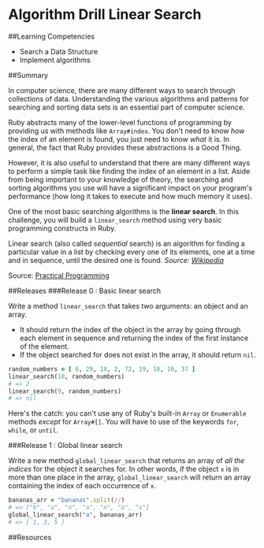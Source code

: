 # Algorithm Drill Linear Search 
 
##Learning Competencies 

* Search a Data Structure
* Implement algorithms

##Summary 

 In computer science, there are many different ways to search through collections of data. Understanding the various algorithms and patterns for searching and sorting data sets is an essential part of computer science.

Ruby abstracts many of the lower-level functions of programming by providing us with methods like `Array#index`. You don't need to know *how* the index of an element is found, you just need to know *what* it is. In general, the fact that Ruby provides these abstractions is a Good Thing.

However, it is also useful to understand that there are many different ways to perform a simple task like finding the index of an element in a list. Aside from being important to your knowledge of theory, the searching and sorting algorithms you use will have a significant impact on your program's performance (how long it takes to execute and how much memory it uses).

One of the most basic searching algorithms is the **linear search**.  In this challenge, you will build a `linear_search` method using very basic programming constructs in Ruby.

Linear search (also called *sequential* search) is an algorithm for finding a particular value in a list by checking every one of its elements, one at a time and in sequence, until the desired one is found. *Source: [Wikipedia](http://en.wikipedia.org/wiki/Linear_search)*

Source: [Practical Programming](http://pragprog.com/book/gwpy/practical-programming)


##Releases
###Release 0 : Basic linear search

Write a method `linear_search` that takes two arguments: an object and an array.

- It should return the index of the object in the array by going through each element in sequence and returning the index of the first instance of the element.
- If the object searched for does not exist in the array, it should return `nil`.

```ruby
random_numbers = [ 6, 29, 18, 2, 72, 19, 18, 10, 37 ]
linear_search(18, random_numbers)
# => 2
linear_search(9, random_numbers)
# => nil
```

Here's the catch: you can't use any of Ruby's built-in `Array` or `Enumerable` methods *except* for `Array#[]`.  You will have to use of the keywords `for`, `while`, or `until`.

###Release 1 : Global linear search

Write a new method `global_linear_search` that returns an array of *all the indices* for the object it searches for.  In other words, if the object `x` is in more than one place in the array, `global_linear_search` will return an array containing the index of each occurrence of `x`.

```ruby
bananas_arr = "bananas".split(//)
# => ["b", "a", "n", "a", "n", "a", "s"]
global_linear_search("a", bananas_arr)
# => [ 1, 3, 5 ]
``` 


<!-- ##Optimize Your Learning  -->

##Resources

